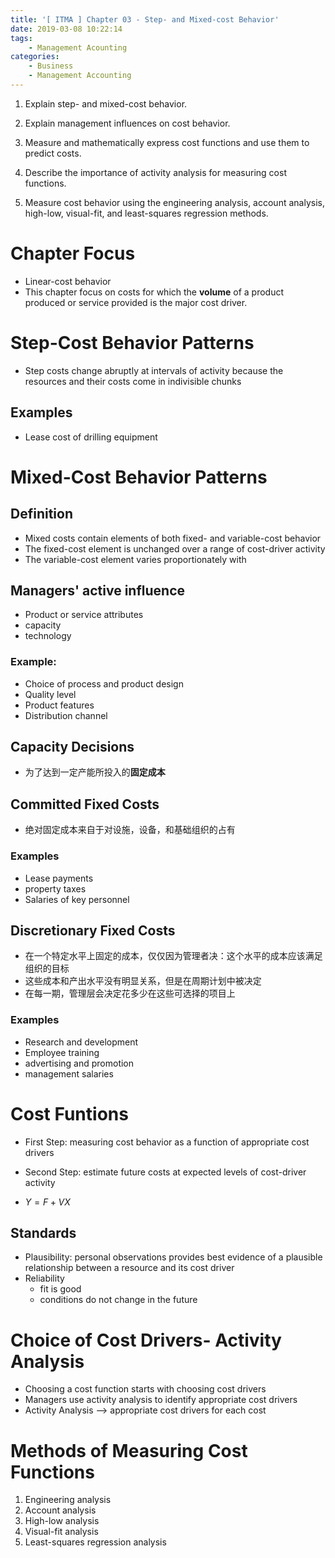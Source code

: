 ```yaml
---
title: '[ ITMA ] Chapter 03 - Step- and Mixed-cost Behavior'
date: 2019-03-08 10:22:14
tags:
	- Management Acounting
categories:
	- Business
	- Management Accounting
---
```


1. Explain step- and mixed-cost behavior.

2. Explain management influences on cost behavior.

3. Measure and mathematically express cost functions and use them to predict costs.

4. Describe the importance of activity analysis for measuring cost functions.

5. Measure cost behavior using the engineering analysis, account analysis, high-low, visual-fit, and least-squares regression methods.

<!--more-->

# Chapter Focus

- Linear-cost behavior
- This chapter focus on costs for which the **volume** of a product produced or service provided is the major cost driver.

# Step-Cost Behavior Patterns

- Step costs change abruptly at intervals of activity because the resources and their costs come in indivisible chunks

## Examples

- Lease cost of drilling equipment

# Mixed-Cost Behavior Patterns

## Definition

- Mixed costs contain elements of both fixed- and variable-cost behavior
- The fixed-cost element is unchanged over a range of cost-driver activity
- The variable-cost element varies proportionately with 

## Managers' active influence

- Product or service attributes
- capacity
- technology

### Example:

- Choice of process and product design
- Quality level
- Product features
- Distribution channel

## Capacity Decisions

- 为了达到一定产能所投入的**固定成本**

## Committed Fixed Costs

- 绝对固定成本来自于对设施，设备，和基础组织的占有

### Examples

- Lease payments
- property taxes
- Salaries of key personnel

## Discretionary Fixed Costs

- 在一个特定水平上固定的成本，仅仅因为管理者决：这个水平的成本应该满足组织的目标
- 这些成本和产出水平没有明显关系，但是在周期计划中被决定
- 在每一期，管理层会决定花多少在这些可选择的项目上

### Examples

- Research and development
- Employee training
- advertising and promotion
- management salaries

# Cost Funtions

- First Step: measuring cost behavior as a function of appropriate cost drivers
- Second Step: estimate future costs at expected levels of cost-driver activity

- $Y=F+VX$

## Standards

- Plausibility: personal observations provides best evidence of a plausible relationship between a resource and its cost driver
- Reliability
  - fit is good
  - conditions do not change in the future

# Choice of Cost Drivers- Activity Analysis

- Choosing a cost function starts with choosing cost drivers
- Managers use activity analysis to identify appropriate cost drivers
- Activity Analysis --> appropriate cost drivers for each cost

# Methods of Measuring Cost Functions

1. Engineering analysis
2. Account analysis
3. High-low analysis
4. Visual-fit analysis
5. Least-squares regression analysis